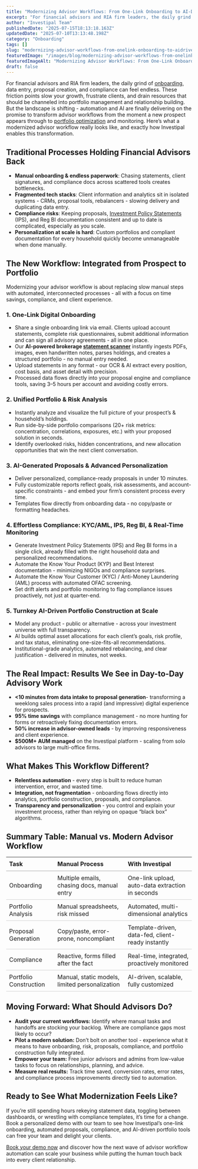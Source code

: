 ```yaml
---
title: "Modernizing Advisor Workflows: From One-Link Onboarding to AI-Driven Portfolio Construction"
excerpt: "For financial advisors and RIA firm leaders, the daily grind of onboarding , data entry, proposal creation, and compliance can feel endless."
author: "Investipal Team"
publishedDate: "2025-07-15T18:13:18.163Z"
updatedDate: "2025-07-10T13:13:48.198Z"
category: "Onboarding"
tags: []
slug: "modernizing-advisor-workflows-from-onelink-onboarding-to-aidriven-portfolio-construction"
featuredImage: "/images/blog/modernizing-advisor-workflows-from-onelink-onboarding-to-aidriven-portfolio-construction__hero.png"
featuredImageAlt: "Modernizing Advisor Workflows: From One-Link Onboarding to AI-Driven Portfolio Construction"
draft: false
---
```

<p id="">For financial advisors and RIA firm leaders, the daily grind of <a href="/blog/category/onboarding">onboarding</a>, data entry, proposal creation, and compliance can feel endless. These friction points slow your growth, frustrate clients, and drain resources that should be channeled into portfolio management and relationship building. But the landscape is shifting - automation and AI are finally delivering on the promise to transform advisor workflows from the moment a new prospect appears through to <a href="/features/asset-allocation">portfolio optimization</a> and monitoring. Here’s what a modernized advisor workflow really looks like, and exactly how Investipal enables this transformation.</p><h2 id="">Traditional Processes Holding Financial Advisors Back</h2><ul id=""><li id=""><strong id="">Manual onboarding & endless paperwork</strong>: Chasing statements, client signatures, and compliance docs across scattered tools creates bottlenecks.</li><li id=""><strong id="">Fragmented tech stacks</strong>: Client information and analytics sit in isolated systems - CRMs, proposal tools, rebalancers - slowing delivery and duplicating data entry.</li><li id=""><strong id="">Compliance risks</strong>: Keeping proposals, <a href="/features/investment-policy-statements">Investment Policy Statements</a> (IPS), and Reg BI documentation consistent and up to date is complicated, especially as you scale.</li><li id=""><strong id="">Personalization at scale is hard</strong>: Custom portfolios and compliant documentation for every household quickly become unmanageable when done manually.</li></ul><h2 id="">The New Workflow: Integrated from Prospect to Portfolio</h2><p id="">Modernizing your advisor workflow is about replacing slow manual steps with automated, interconnected processes - all with a focus on time savings, compliance, and client experience.</p><h3 id="">1. One-Link Digital Onboarding</h3><ul id=""><li id="">Share a single onboarding link via email. Clients upload account statements, complete risk questionnaires, submit additional information and can sign all advisory agreements - all in one place.</li><li id="">Our <strong id="">AI-powered brokerage <a href="/features/automated-statement-scanner">statement scanner</a></strong> instantly ingests PDFs, images, even handwritten notes, parses holdings, and creates a structured portfolio - no manual entry needed.</li><li id="">Upload statements in any format - our OCR & AI extract every position, cost basis, and asset detail with precision.</li><li id="">Processed data flows directly into your proposal engine and compliance tools, saving 3–5 hours per account and avoiding costly errors.</li></ul><h3 id="">2. Unified Portfolio & Risk Analysis</h3><ul id=""><li id="">Instantly analyze and visualize the full picture of your prospect’s & household’s holdings.</li><li id="">Run side-by-side portfolio comparisons (20+ risk metrics: concentration, correlations, exposures, etc.) with your proposed solution in seconds.</li><li id="">Identify overlooked risks, hidden concentrations, and new allocation opportunities that win the next client conversation.</li></ul><h3 id="">3. AI-Generated Proposals & Advanced Personalization</h3><ul id=""><li id="">Deliver personalized, compliance-ready proposals in under 10 minutes.</li><li id="">Fully customizable reports reflect goals, risk assessments, and account-specific constraints - and embed your firm’s consistent process every time.</li><li id="">Templates flow directly from onboarding data - no copy/paste or formatting headaches.</li></ul><h3 id="">4. Effortless Compliance: KYC/AML, IPS, Reg BI, & Real-Time Monitoring</h3><ul id=""><li id="">Generate Investment Policy Statements (IPS) and Reg BI forms in a single click, already filled with the right household data and personalized recommendations.</li><li id="">Automate the Know Your Product (KYP) and Best Interest documentation - minimizing NIGOs and compliance surprises.</li><li id="">Automate the Know Your Customer&nbsp;(KYC) / Anti-Money Laundering (AML)&nbsp;process with automated OFAC&nbsp;screening. </li><li id="">Set drift alerts and portfolio monitoring to flag compliance issues proactively, not just at quarter-end.</li></ul><h3 id="">5. Turnkey AI-Driven Portfolio Construction at Scale</h3><ul id=""><li id="">Model any product - public or alternative - across your investment universe with full transparency.</li><li id="">AI builds optimal asset allocations for each client’s goals, risk profile, and tax status, eliminating one-size-fits-all recommendations.</li><li id="">Institutional-grade analytics, automated rebalancing, and clear justification - delivered in minutes, not weeks.</li></ul><h2 id="">The Real Impact: Results We See in Day-to-Day Advisory Work</h2><ul id=""><li id=""><strong id="">&lt;10 minutes from data intake to proposal generation</strong>- transforming a weeklong sales process into a rapid (and impressive) digital experience for prospects.</li><li id=""><strong id="">95% time savings</strong> with compliance management - no more hunting for forms or retroactively fixing documentation errors.</li><li id=""><strong id="">50% increase in advisor-owned leads</strong> - by improving responsiveness and client experience.</li><li id=""><strong id="">$500M+ AUM managed</strong> on the Investipal platform - scaling from solo advisors to large multi-office firms.</li></ul><h2 id="">What Makes This Workflow Different?</h2><ul id=""><li id=""><strong id="">Relentless automation</strong> - every step is built to reduce human intervention, error, and wasted time.</li><li id=""><strong id="">Integration, not fragmentation</strong> - onboarding flows directly into analytics, portfolio construction, proposals, and compliance.</li><li id=""><strong id="">Transparency and personalization</strong> - you control and explain your investment process, rather than relying on opaque “black box” algorithms.</li></ul><h2 id="">Summary Table: Manual vs. Modern Advisor Workflow</h2><div data-rt-embed-type='true'><!-- HTML Table Code for Manual Process vs. Investipal -->
<table style="border-collapse: collapse; width: 100%;">
  <thead>
    <tr>
      <th style="text-align: left; border-bottom: 2px solid #ccc; padding: 8px;">Task</th>
      <th style="text-align: left; border-bottom: 2px solid #ccc; padding: 8px;">Manual Process</th>
      <th style="text-align: left; border-bottom: 2px solid #ccc; padding: 8px;">With Investipal</th>
    </tr>
  </thead>
  <tbody>
    <tr>
      <td style="padding: 8px; border-bottom: 1px solid #ccc;">Onboarding</td>
      <td style="padding: 8px; border-bottom: 1px solid #ccc;">Multiple emails, chasing docs, manual entry</td>
      <td style="padding: 8px; border-bottom: 1px solid #ccc;">One-link upload, auto-data extraction in seconds</td>
    </tr>
    <tr>
      <td style="padding: 8px; border-bottom: 1px solid #ccc;">Portfolio Analysis</td>
      <td style="padding: 8px; border-bottom: 1px solid #ccc;">Manual spreadsheets, risk missed</td>
      <td style="padding: 8px; border-bottom: 1px solid #ccc;">Automated, multi-dimensional analytics</td>
    </tr>
    <tr>
      <td style="padding: 8px; border-bottom: 1px solid #ccc;">Proposal Generation</td>
      <td style="padding: 8px; border-bottom: 1px solid #ccc;">Copy/paste, error-prone, noncompliant</td>
      <td style="padding: 8px; border-bottom: 1px solid #ccc;">Template-driven, data-fed, client-ready instantly</td>
    </tr>
    <tr>
      <td style="padding: 8px; border-bottom: 1px solid #ccc;">Compliance</td>
      <td style="padding: 8px; border-bottom: 1px solid #ccc;">Reactive, forms filled after the fact</td>
      <td style="padding: 8px; border-bottom: 1px solid #ccc;">Real-time, integrated, proactively monitored</td>
    </tr>
    <tr>
      <td style="padding: 8px; border-bottom: 1px solid #ccc;">Portfolio Construction</td>
      <td style="padding: 8px; border-bottom: 1px solid #ccc;">Manual, static models, limited personalization</td>
      <td style="padding: 8px; border-bottom: 1px solid #ccc;">AI-driven, scalable, fully customized</td>
    </tr>
  </tbody>
</table></div><h2 id="">Moving Forward: What Should Advisors Do?</h2><ul id=""><li id=""><strong id="">Audit your current workflows:</strong> Identify where manual tasks and handoffs are stocking your backlog. Where are compliance gaps most likely to occur?</li><li id=""><strong id="">Pilot a modern solution:</strong> Don’t bolt on another tool - experience what it means to have onboarding, risk, proposals, compliance, and portfolio construction fully integrated.</li><li id=""><strong id="">Empower your team:</strong> Free junior advisors and admins from low-value tasks to focus on relationships, planning, and advice.</li><li id=""><strong id="">Measure real results:</strong> Track time saved, conversion rates, error rates, and compliance process improvements directly tied to automation.</li></ul><h2 id="">Ready to See What Modernization Feels Like?</h2><p id="">If you’re still spending hours rekeying statement data, toggling between dashboards, or wrestling with compliance templates, it’s time for a change. Book a personalized demo with our team to see how Investipal’s one-link onboarding, automated proposals, compliance, and AI-driven portfolio tools can free your team and delight your clients.</p><p id=""><a href="/book-a-demo" target="_blank" rel="noopener">Book your demo now</a> and discover how the next wave of advisor workflow automation can scale your business while putting the human touch back into every client relationship.</p>